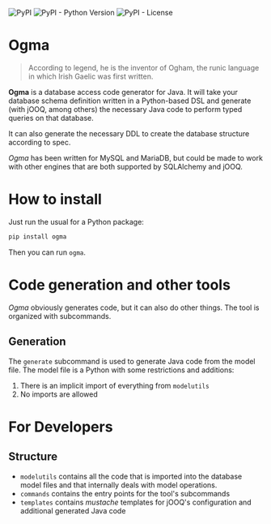 ![PyPI](https://img.shields.io/pypi/v/ogma.svg)
![PyPI - Python Version](https://img.shields.io/pypi/pyversions/ogma.svg)
![PyPI - License](https://img.shields.io/pypi/l/ogma.svg)

# Ogma

> According to legend, he is the inventor of Ogham, the runic language in which Irish Gaelic was first written. 

**Ogma** is a database access code generator for Java. It will take your database schema definition written in a Python-based DSL and generate (with jOOQ, among others) the necessary Java code to perform typed queries on that database.

It can also generate the necessary DDL to create the database structure according to spec.

*Ogma* has been written for MySQL and MariaDB, but could be made to work with other engines that are both supported by SQLAlchemy and jOOQ.

# How to install

Just run the usual for a Python package:

```bash
pip install ogma
```

Then you can run `ogma`.

# Code generation and other tools

*Ogma* obviously generates code, but it can also do other things. The tool is organized with subcommands.

## Generation

The `generate` subcommand is used to generate Java code from the model file. The model file is a Python with some restrictions and additions:

1. There is an implicit import of everything from `modelutils`
1. No imports are allowed

# For Developers
## Structure
 * `modelutils` contains all the code that is imported into the database model files and that internally deals with model operations.
 * `commands` contains the entry points for the tool's subcommands
 * `templates` contains *mustache* templates for jOOQ's configuration and additional generated Java code

